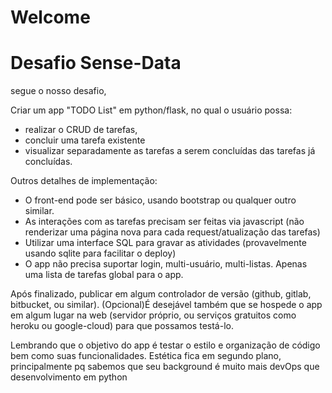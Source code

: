# Welcome

# Desafio Sense-Data

segue o nosso desafio,

Criar um app "TODO List" em python/flask, no qual o usuário possa:
- realizar o CRUD de tarefas,
- concluir uma tarefa existente
- visualizar separadamente as tarefas a serem concluídas das tarefas já concluídas.

Outros detalhes de implementação:
- O front-end pode ser básico, usando bootstrap ou qualquer outro similar.
- As interações com as tarefas precisam ser feitas via javascript (não renderizar uma página nova para cada request/atualização das tarefas)
- Utilizar uma interface SQL para gravar as atividades (provavelmente usando sqlite para facilitar o deploy)
- O app não precisa suportar login, multi-usuário, multi-listas. Apenas uma lista de tarefas global para o app.

Após finalizado, publicar em algum controlador de versão (github, gitlab, bitbucket, ou similar).
(Opcional)É desejável também que se hospede o app em algum lugar na web (servidor próprio, ou serviços gratuitos como heroku ou google-cloud) para que possamos testá-lo.

Lembrando que o objetivo do app é testar o estilo e organização de código bem como suas funcionalidades. Estética fica em segundo plano, principalmente pq sabemos que seu background é muito mais devOps que desenvolvimento em python

